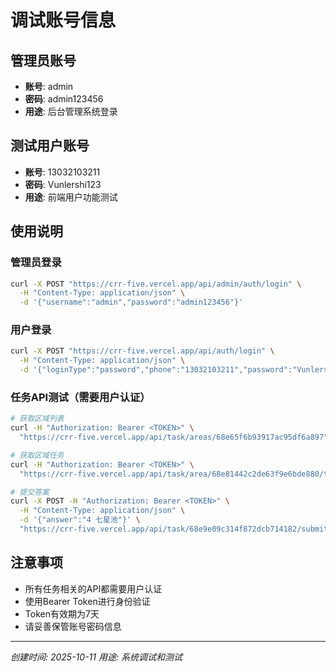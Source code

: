 # 调试账号信息

## 管理员账号
- **账号**: admin
- **密码**: admin123456
- **用途**: 后台管理系统登录

## 测试用户账号
- **账号**: 13032103211
- **密码**: Vunlershi123
- **用途**: 前端用户功能测试

## 使用说明

### 管理员登录
```bash
curl -X POST "https://crr-five.vercel.app/api/admin/auth/login" \
  -H "Content-Type: application/json" \
  -d '{"username":"admin","password":"admin123456"}'
```

### 用户登录
```bash
curl -X POST "https://crr-five.vercel.app/api/auth/login" \
  -H "Content-Type: application/json" \
  -d '{"loginType":"password","phone":"13032103211","password":"Vunlershi123"}'
```

### 任务API测试（需要用户认证）
```bash
# 获取区域列表
curl -H "Authorization: Bearer <TOKEN>" \
  "https://crr-five.vercel.app/api/task/areas/68e65f6b93917ac95df6a897"

# 获取区域任务
curl -H "Authorization: Bearer <TOKEN>" \
  "https://crr-five.vercel.app/api/task/area/68e81442c2de63f9e6bde880/tasks"

# 提交答案
curl -X POST -H "Authorization: Bearer <TOKEN>" \
  -H "Content-Type: application/json" \
  -d '{"answer":"4 七星池"}' \
  "https://crr-five.vercel.app/api/task/68e9e09c314f872dcb714182/submit"
```

## 注意事项
- 所有任务相关的API都需要用户认证
- 使用Bearer Token进行身份验证
- Token有效期为7天
- 请妥善保管账号密码信息

---
*创建时间: 2025-10-11*
*用途: 系统调试和测试*
